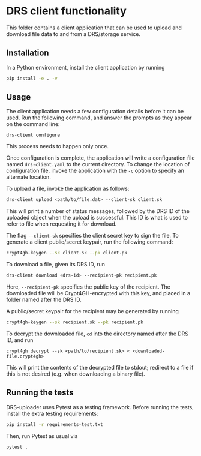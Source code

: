 # DRS client functionality

This folder contains a client application that can be used to upload and
download file data to and from a DRS/storage service.

## Installation

In a Python environment, install the client application by running
```bash
pip install -e . -v
```

## Usage

The client application needs a few configuration details before it can be
used. Run the following command, and answer the prompts as they appear on the
command line:
```
drs-client configure
```
This process needs to happen only once.

Once configuration is complete, the application will write a configuration file
named `drs-client.yaml` to the current directory. To change the location of
configuration file, invoke the application with the `-c` option to specify an
alternate location.

To upload a file, invoke the application as follows:
```bash
drs-client upload <path/to/file.dat> --client-sk client.sk
```
This will print a number of status messages, followed by the DRS ID of the
uploaded object when the upload is successful. This ID is what is used to refer
to file when requesting it for download.

The flag `--client-sk` specifies the client secret key to sign the file. To
generate a client public/secret keypair, run the following command:
```bash
crypt4gh-keygen --sk client.sk --pk client.pk
```

To download a file, given its DRS ID, run
```bash
drs-client download <drs-id> --recipient-pk recipient.pk
```

Here, `--recipient-pk` specifies the public key of the recipient. The
downloaded file will be Crypt4GH-encrypted with this key, and placed in a
folder named after the DRS ID.

A public/secret keypair for the recipient may be generated by running
```bash
crypt4gh-keygen --sk recipient.sk --pk recipient.pk
```

To decrypt the downloaded file, `cd` into the directory named after the DRS ID,
and run
```
crypt4gh decrypt --sk <path/to/recipient.sk> < <downloaded-file.crypt4gh>
```
This will print the contents of the decrypted file to stdout; redirect to a
file if this is not desired (e.g. when downloading a binary file).

## Running the tests

DRS-uploader uses Pytest as a testing framework. Before running the tests,
install the extra testing requirements:
```bash
pip install -r requirements-test.txt
```

Then, run Pytest as usual via
```bash
pytest .
```
